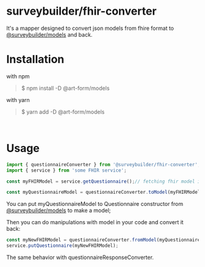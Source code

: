 # **surveybuilder/fhir-converter**

It's a mapper designed to convert json models from fhire format to [@surveybuilder/models](./../models/README.md "@surveybuilder/models") and back.


# Installation
with npm
>$ npm install -D @art-form/models

with yarn
>$ yarn add -D @art-form/models

&nbsp;
# Usage

```typescript
import { questionnaireConverter } from '@surveybuilder/fhir-converter';
import { service } from 'some FHIR service';

const myFHIRModel = service.getQuestionnaire();// fetching fhir model in json

const myQuestionnaireModel = questionnaireConverter.toModel(myFHIRModel);//json object
```
You can put myQuestionnaireModel to Questionnaire constructor from [@surveybuilder/models](./../models/README.md "@surveybuilder/models") to make a model;

Then you can do manipulations with model in your code and convert it back:
```typescript
const myNewFHIRModel = questionnaireConverter.fromModel(myQuestionnaireModel);
service.putQuestionnaire(myNewFHIRModel);
```
The same behavior with questionnaireResponseConverter.